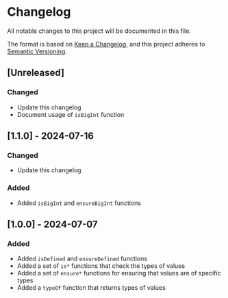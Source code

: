 # Changelog

All notable changes to this project will be documented in this file.

The format is based on [Keep a Changelog](https://keepachangelog.com/en/1.0.0/),
and this project adheres to [Semantic Versioning](https://semver.org/spec/v2.0.0.html).

## [Unreleased]
### Changed
- Update this changelog
- Document usage of `isBigInt` function

## [1.1.0] - 2024-07-16
### Changed
- Update this changelog

### Added
- Added `isBigInt` and `ensureBigInt` functions

## [1.0.0] - 2024-07-07
### Added
- Added `isDefined` and `ensureDefined` functions
- Added a set of `is*` functions that check the types of values
- Added a set of `ensure*` functions for ensuring that values are of specific types
- Added a `typeOf` function that returns types of values
